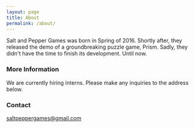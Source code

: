```yaml
---
layout: page
title: About
permalink: /about/
---
```


Salt and Pepper Games was born in Spring of 2016. Shortly after, they released the demo of a groundbreaking puzzle game, Prism.
Sadly, they didn't have the time to finish its development. Until now. 
### More Information

We are currently hiring interns. Please make any inquiries to the address below. 

### Contact

[saltpeppergames@gmail.com](mailto:saltpeppergames@gmail.com)